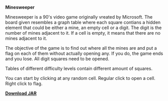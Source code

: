 **Minesweeper**

Minesweeper is a 90's video game originally vreated by Microsoft. The board given resembles a graph table where each square contians a hidden element that could be either a mine,
an empty cell or a digit. The digit is the number of mines adjacent to it. If a cell is empty, it means that there are no mines adjacent to it.

The objective of the game is to find out where all the mines are and put a flag on each of them without actually opening any. If you do, the game ends and you lose.
All digit squares need to be opened.

Tables of different difficulty levels contain different amount of squares.

You can start by clicking at any random cell.
Regular click to open a cell. Right click to flag.

<a href="https://github.com/luizasvetoslavova/minesweeper/raw/main/out/artifacts/minesweeper_jar/minesweeper.jar">**Download JAR**</a>
